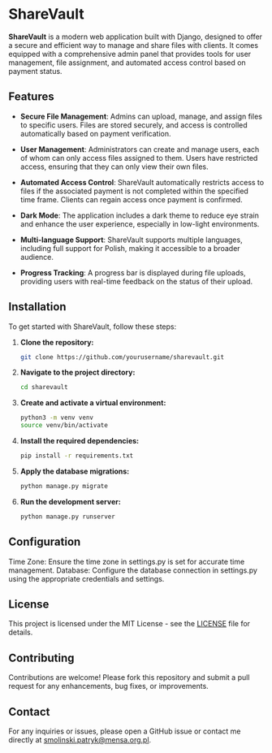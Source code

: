 # ShareVault

**ShareVault** is a modern web application built with Django, designed to offer a secure and efficient way to manage and share files with clients. It comes equipped with a comprehensive admin panel that provides tools for user management, file assignment, and automated access control based on payment status.

## Features

- **Secure File Management**: Admins can upload, manage, and assign files to specific users. Files are stored securely, and access is controlled automatically based on payment verification.
  
- **User Management**: Administrators can create and manage users, each of whom can only access files assigned to them. Users have restricted access, ensuring that they can only view their own files.

- **Automated Access Control**: ShareVault automatically restricts access to files if the associated payment is not completed within the specified time frame. Clients can regain access once payment is confirmed.

- **Dark Mode**: The application includes a dark theme to reduce eye strain and enhance the user experience, especially in low-light environments.

- **Multi-language Support**: ShareVault supports multiple languages, including full support for Polish, making it accessible to a broader audience.

- **Progress Tracking**: A progress bar is displayed during file uploads, providing users with real-time feedback on the status of their upload.

## Installation

To get started with ShareVault, follow these steps:

1. **Clone the repository:**
   ```bash
   git clone https://github.com/yourusername/sharevault.git
2. **Navigate to the project directory:**
   ```bash
   cd sharevault
3. **Create and activate a virtual environment:**
   ```bash
   python3 -m venv venv
   source venv/bin/activate
4. **Install the required dependencies:**
   ```bash
   pip install -r requirements.txt
5. **Apply the database migrations:**
   ```bash
   python manage.py migrate
6. **Run the development server:**
   ```bash
   python manage.py runserver

## Configuration
Time Zone: Ensure the time zone in settings.py is set for accurate time management.
Database: Configure the database connection in settings.py using the appropriate credentials and settings.

## License
This project is licensed under the MIT License - see the [LICENSE](LICENSE) file for details.

## Contributing
Contributions are welcome! Please fork this repository and submit a pull request for any enhancements, bug fixes, or improvements.

## Contact
For any inquiries or issues, please open a GitHub issue or contact me directly at smolinski.patryk@mensa.org.pl.
